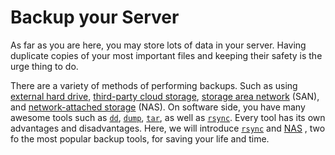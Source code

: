 # Backup your Server

As far as you are here, you may store lots of data in your server. Having duplicate copies of your most important files and keeping their safety is the urge thing to do.

There are a variety of methods of performing backups. Such as using [external hard drive][external-hdd], [third-party cloud storage][cloud], [storage area network][san] (SAN), and [network-attached storage][nas] (NAS). On software side, you have many awesome tools such as [`dd`][dd], [`dump`][dump], [`tar`][tar], as well as [`rsync`][rsync]. Every tool has its own advantages and disadvantages.
Here, we will introduce [`rsync`][rsync] and [NAS][nas] , two fo the most popular backup tools, for saving your life and time.

[external-hdd]: https://en.wikipedia.org/wiki/External_hard_drive
[cloud]: https://en.wikipedia.org/wiki/Cloud_storage
[nas]: https://en.wikipedia.org/wiki/Network-attached_storage
[san]: https://en.wikipedia.org/wiki/Storage_area_network
[dd]: https://en.wikipedia.org/wiki/Dd_(Unix)
[dump]: https://en.wikipedia.org/wiki/Dump_(program)
[tar]: https://en.wikipedia.org/wiki/Tar_(computing)
[rsync]: https://en.wikipedia.org/wiki/Rsync
